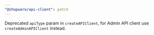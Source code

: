 ```yaml
---
"@shopware/api-client": patch
---
```


Deprecated `apiType` param in `createAPIClient`, for Admin API client use `createAdminAPIClient` instead.
